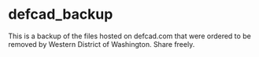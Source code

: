 # defcad_backup

This is a backup of the files hosted on defcad.com that were ordered to be removed by Western District of Washington. Share freely.
